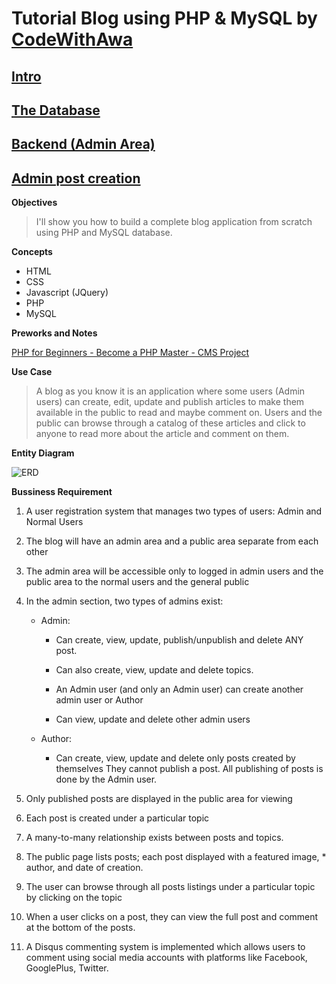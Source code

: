 # Tutorial Blog using PHP & MySQL by [CodeWithAwa](https://codewithawa.com)
## [Intro](https://codewithawa.com/posts/how-to-create-a-blog-in-php-and-mysql-database)
## [The Database](https://codewithawa.com/posts/how-to-create-a-blog-in-php-and-mysql-database---db-design)
## [Backend (Admin Area)](https://codewithawa.com/posts/how-to-create-a-blog-in-php-and-mysql-database---backend)
## [Admin post creation](https://codewithawa.com/posts/how-to-create-a-blog-in-php-and-mysql-database---admin-posts)

**Objectives**
>  I'll show you how to build a complete blog application from scratch using PHP and MySQL database.

**Concepts**
* HTML
* CSS
* Javascript (JQuery)
* PHP
* MySQL

**Preworks and Notes**

[PHP for Beginners - Become a PHP Master - CMS Project](https://www.udemy.com/course/php-for-complete-beginners-includes-msql-object-oriented/)

**Use Case**
> A blog as you know it is an application where some users (Admin users) can create, edit, update and publish articles to make them available in the public to read and maybe comment on. Users and the public can browse through a catalog of these articles and click to anyone to read more about the article and comment on them.

**Entity Diagram**

![ERD](https://live.staticflickr.com/65535/52092669140_06e81db88f.jpg)

**Bussiness Requirement**

1. A user registration system that manages two types of users: Admin and Normal Users
2. The blog will have an admin area and a public area separate from each other
3. The admin area will be accessible only to logged in admin users and the public area to the normal users and the general public
4. In the admin section, two types of admins exist: 
    * Admin:
        * Can create, view, update, publish/unpublish and delete ANY post.

        * Can also create, view, update and delete topics.

        * An Admin user (and only an Admin user) can create another admin user or Author

        * Can view, update and delete other admin users
        
    * Author:
        * Can create, view, update and delete only posts created by themselves
        They cannot publish a post. All publishing of posts is done by the Admin user.

5. Only published posts are displayed in the public area for viewing
6. Each post is created under a particular topic
7. A many-to-many relationship exists between posts and topics.
8. The public page lists posts; each post displayed with a featured image, * author, and date of creation.
9. The user can browse through all posts listings under a particular topic by clicking on the topic
10. When a user clicks on a post, they can view the full post and comment at the bottom of the posts.
11. A Disqus commenting system is implemented which allows users to comment using social media accounts with platforms like Facebook, GooglePlus, Twitter.
